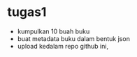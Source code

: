 # tugas1

- kumpulkan 10 buah buku
- buat metadata buku dalam bentuk json
- upload kedalam repo github ini,
